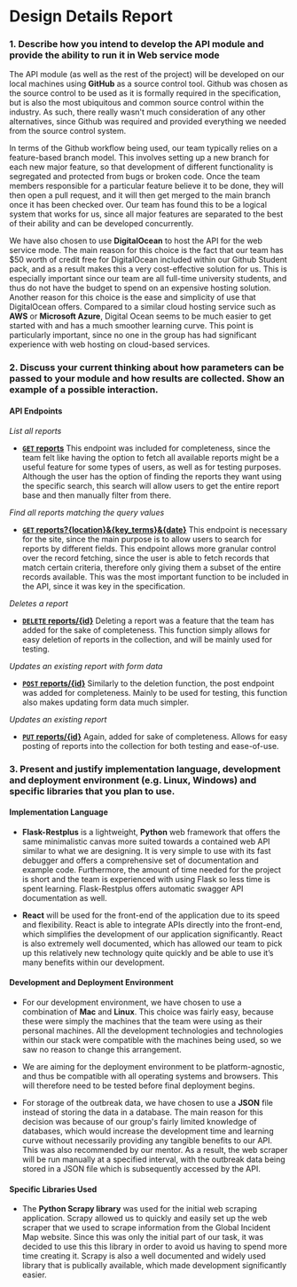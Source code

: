 # Design Details Report

### 1. Describe how you intend to develop the API module and provide the ability to run it in Web service mode

The API module (as well as the rest of the project) will be developed on our local machines using **GitHub** as a source control tool. Github was chosen as the source control to be used as it is formally required in the specification, but is also the most ubiquitous and common source control within the industry. As such, there really wasn't much consideration of any other alternatives, since Github was required and provided everything we needed from the source control system.

In terms of the Github workflow being used, our team typically relies on a feature-based branch model. This involves setting up a new branch for each new major feature, so that development of different functionality is segregated and protected from bugs or broken code. Once the team members responsible for a particular feature believe it to be done, they will then open a pull request, and it will then get merged to the main branch once it has been checked over. Our team has found this to be a logical system that works for us, since all major features are separated to the best of their ability and can be developed concurrently.

We have also chosen to use **DigitalOcean** to host the API for the web service mode. The main reason for this choice is the fact that our team has $50 worth of credit free for DigitalOcean included within our Github Student pack, and as a result makes this a very cost-effective solution for us. This is especially important since our team are all full-time university students, and thus do not have the budget to spend on an expensive hosting solution. Another reason for this choice is the ease and simplicity of use that DigitalOcean offers. Compared to a similar cloud hosting service such as **AWS** or **Microsoft Azure**, Digital Ocean seems to be much easier to get started with and has a much smoother learning curve. This point is particularly important, since no one in the group has had significant experience with web hosting on cloud-based services.


### 2. Discuss your	current thinking about how parameters can be passed to your module and how results are collected. Show an example of a possible interaction.

#### API Endpoints
*List all reports*
- **[<code>GET</code> reports](https://github.com/unsw-se3011/SENG3011_weneedREST/blob/documentation/Reports/Design%20Details/GET_reports.md)**
This endpoint was included for completeness, since the team felt like having the option to fetch all available reports might be a useful feature for some types of users, as well as for testing purposes. Although the user has the option of finding the reports they want using the specific search, this search will allow users to get the entire report base and then manually filter from there.

*Find all reports matching the query values*
- **[<code>GET</code> reports?{location}&{key_terms}&{date}](https://github.com/unsw-se3011/SENG3011_weneedREST/blob/documentation/Reports/Design%20Details/GET_reports_query.md)**
This endpoint is necessary for the site, since the main purpose is to allow users to search for reports by different fields. This endpoint allows more granular control over the record fetching, since the user is able to fetch records that match certain criteria, therefore only giving them a subset of the entire records available. This was the most important function to be included in the API, since it was key in the specification.

*Deletes a report*
- **[<code>DELETE</code> reports/\{id\}](https://github.com/unsw-se3011/SENG3011_weneedREST/blob/documentation/Reports/Design%20Details/DELETE_reports.md)**
Deleting a report was a feature that the team has added for the sake of completeness. This function simply allows for easy deletion of reports in the collection, and will be mainly used for testing.

*Updates an existing report with form data*
- **[<code>POST</code> reports/\{id\}](https://github.com/unsw-se3011/SENG3011_weneedREST/blob/documentation/Reports/Design%20Details/POST_reports.md)**
Similarly to the deletion function, the post endpoint was added for completeness. Mainly to be used for testing, this function also makes updating form data much simpler.

*Updates an existing report*
- **[<code>PUT</code> reports/\{id\}](https://github.com/unsw-se3011/SENG3011_weneedREST/blob/documentation/Reports/Design%20Details/PUT_reports.md)**
Again, added for sake of completeness. Allows for easy posting of reports into the collection for both testing and ease-of-use.


### 3. Present and justify implementation	language,	development	and	deployment environment (e.g. Linux,	Windows) and specific	libraries	that you plan to use.

#### Implementation Language

* **Flask-Restplus** is a lightweight, **Python** web framework that offers the same minimalistic canvas more suited towards a contained web API similar to what we are designing. It is very simple to use with its fast debugger and offers a comprehensive set of documentation and example code. Furthermore, the amount of time needed for the project is short and the team is experienced with using Flask so less time is spent learning. Flask-Restplus offers automatic swagger API documentation as well.

* **React** will be used for the front-end of the application due to its speed and flexibility. React is able to integrate APIs directly into the front-end, which simplifies the development of our application significantly. React is also extremely well documented, which has allowed our team to pick up this relatively new technology quite quickly and be able to use it’s many benefits within our development.

#### Development and Deployment Environment

* For our development environment, we have chosen to use a combination of **Mac** and **Linux**. This choice was fairly easy, because these were simply the machines that the team were using as their personal machines. All the development technologies and technologies within our stack were compatible with the machines being used, so we saw no reason to change this arrangement.

* We are aiming for the deployment environment to be platform-agnostic, and thus be compatible with all operating systems and browsers. This will therefore need to be tested before final deployment begins.

* For storage of the outbreak data, we have chosen to use a **JSON** file instead of storing the data in a database. The main reason for this decision was because of our group's fairly limited knowledge of databases, which would increase the development time and learning curve without necessarily providing any tangible benefits to our API. This was also recommended by our mentor. As a result, the web scraper will be run manually at a specified interval, with the outbreak data being stored in a JSON file which is subsequently accessed by the API.

#### Specific Libraries Used

* The **Python Scrapy library** was used for the initial web scraping application. Scrapy allowed us to quickly and easily set up the web scraper that we used to scrape information from the Global Incident Map website. Since this was only the initial part of our task, it was decided to use this this library in order to avoid us having to spend more time creating it. Scrapy is also a well documented and widely used library that is publically available, which made development significantly easier.
